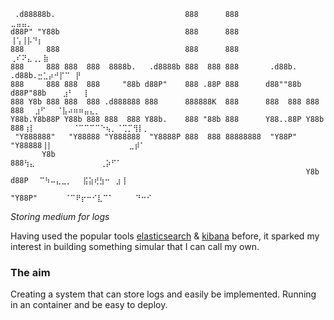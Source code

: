 ```
 .d88888b.                             888      888                        ⣀⣤⣤⡀⠀⠀⠀⠀⠀⠀⠀⠀⠀⠀⠀⠀⠀⠀⠀
d88P" "Y88b                            888      888                        ⢸⢡⢸⡧⠙⡆⠀⠀⠀⠀⠀⠀⠀⠀⠀⠀⠀⠀⠀⠀
888     888                            888      888                       ⢀⠎⠝⣄⢀⡀⣷⠀⠀⠀⠀⠀⠀⠀⠀⠀⠀⠀⠀⠀⠀
888     888 888  888  8888b.   .d8888b 888  888 888       .d88b.   .d88b.⣒⣁⡴⠚⡏⠉⠀⡟⠀⠀⠀⠀⠀⠀⠀⠀⠀⠀⠀⠀⠀
888     888 888  888     "88b d88P"    888 .88P 888      d88""88b d88P"88b⠀⠀⠀⣰⠃⠀⠀⡇⠀⠀⠀⠀⠀⠀⠀⠀⠀⠀⠀⠀
888 Y8b 888 888  888 .d888888 888      888888K  888      888  888 888  888⠀⠀⣰⠋⠀⠀⠈⣧⠴⠶⠶⣤⣄⡀⠀⠀⠀⠀⠀⠀⠀⠀
Y88b.Y8b88P Y88b 888 888  888 Y88b.    888 "88b 888      Y88..88P Y88b 888⢰⡇⠀⠀⠀⠀⠀⠀⠀⠈⠉⠉⠉⠉⠑⢦⡀⠈⢉⡉⢻⡇⡀
 "Y888888"   "Y88888 "Y888888  "Y8888P 888  888 88888888  "Y88P"   "Y88888⢸⡇⠀⠀⠀⠀⠀⠀⠀⠀⠀⠀⠀⠀⠀⠀⣀⡾⠁⠀
       Y8b                                                             888⢳⣄⠀⠀⠀⠀⠀⠀⠀⠀⠀⠀⠀⠀⢀⡵⠋⠁⠀⠀
                                                                  Y8b d88P⠀⠀⠉⠳⠤⣄⣀⡀⠀⠀⣯⣵⢞⣳⠒⠀⣰⢸⠀⠀⠀
                                                                   "Y88P"⠀⠀⠀⠀⠀⠈⠉⠟⡖⠒⠊⣇⠉⠁⠀⠀⠀⠀⠙⠒⠊⠀⠀
```

_Storing medium for logs_ 

Having used the popular tools [elasticsearch](https://www.elastic.co/elasticsearch) & [kibana](https://www.elastic.co/kibana) before, it sparked my interest in building something simular that I can call my own.  

### The aim
Creating a system that can store logs and easily be implemented. Running in an container and be easy to deploy.
